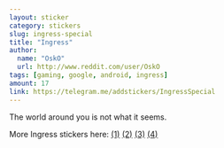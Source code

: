 ```yaml
---
layout: sticker
category: stickers
slug: ingress-special
title: "Ingress"
author:
  name: "OskO"
  url: http://www.reddit.com/user/OskO
tags: [gaming, google, android, ingress]
amount: 17
link: https://telegram.me/addstickers/IngressSpecial
---
```


The world around you is not what it seems.

More Ingress stickers here: [(1)](https://telegram.me/addstickers/IngressBadges1) [(2)](https://telegram.me/addstickers/IngressBadges2) [(3)](https://telegram.me/addstickers/IngressBadges3) [(4)](https://telegram.me/addstickers/IngressBadges4)
